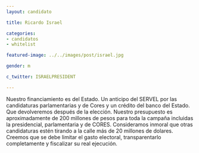 ```yaml
---
layout: candidato

title: Ricardo Israel

categories: 
- candidatos
- whitelist

featured-image: ../../images/post/israel.jpg

gender: m

c_twitter: ISRAELPRESIDENT

---
```


Nuestro financiamiento es del Estado. Un anticipo del SERVEL por las candidaturas parlamentarias y de Cores y un crédito del banco del Estado. Que devolveremos después de la elección. Nuestro presupuesto es aproximadamente de 200 millones de pesos para toda la campaña incluidas la presidencial, parlamentaria y de CORES. Consideramos inmoral que otras candidaturas estén tirando a la calle más de 20 millones de dolares. Creemos que se debe limitar el gasto electoral, transparentarlo completamente y fiscalizar su real ejecución.
